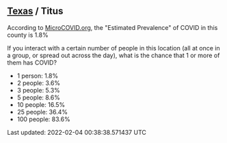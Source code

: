 
## [Texas](/united-states/texas) / Titus

According to [MicroCOVID.org](http://microcovid.org),
the "Estimated Prevalence" of COVID in this county is 1.8%

If you interact with a certain number of people in this location
(all at once in a group, or spread out across the day), what is the chance that
1 or more of them has COVID?

- 1 person: 1.8%
- 2 people: 3.6%
- 3 people: 5.3%
- 5 people: 8.6%
- 10 people: 16.5%
- 25 people: 36.4%
- 100 people: 83.6%

Last updated: 2022-02-04 00:38:38.571437 UTC
